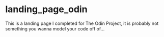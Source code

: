 # landing_page_odin

This is a landing page I completed for The Odin Project, it is probably not something you wanna model your code off of...